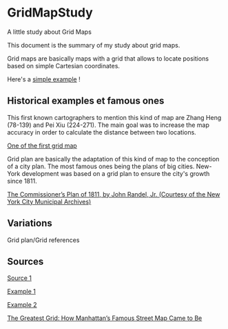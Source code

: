 # GridMapStudy
A little study about Grid Maps

This document is the summary of my study about grid maps.

Grid maps are basically maps with a grid that allows to locate positions based on simple Cartesian coordinates.

Here's a [simple example](example1.jpg) !


## Historical examples et famous ones

This first known cartographers to mention this kind of map are Zhang Heng (78-139) and Pei Xiu (224-271). The main goal was to increase the map accuracy in order to calculate the distance between two locations. 

[One of the first grid map](first-grid-map.JPG)

Grid plan are basically the adaptation of this kind of map to the conception of a city plan. 
The most famous ones being the plans of big cities. New-York development was based on a grid plan to ensure the city's growth since 1811.

[The Commissioner’s Plan of 1811, by John Randel, Jr. (Courtesy of the New York City Municipal Archives)](manhattan.jpg)

## Variations

Grid plan/Grid references

## Sources

[Source 1](https://en.wikipedia.org/wiki/Grid_reference)

[Example 1](https://en.wikipedia.org/wiki/Grid_reference#/media/File:Fictional_Map_1.jpg)

[Example 2](https://en.wikipedia.org/wiki/Zhang_Heng#/media/File:Western_Han_Mawangdui_Silk_Map.JPG)

[The Greatest Grid: How Manhattan’s Famous Street Map Came to Be](https://www.brainpickings.org/2012/01/17/the-greatest-grid/)
